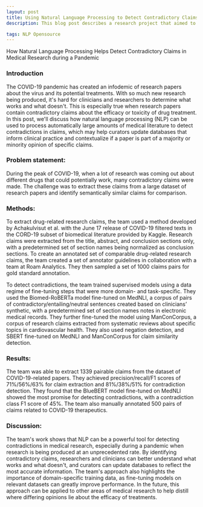 ```yaml
---
layout: post
title: Using Natural Language Processing to Detect Contradictory Claims in COVID-19 Research
description: This blog post describes a research project that aimed to automatically process a massive body of COVID-19 literature to detect contradictions in research claims related to drug treatments using natural language processing (NLP) and machine learning. The post details the steps taken to extract relevant claims from the CORD-19 dataset, identify sentences that could be compared, create an annotated set of comparable drug-related research claims, and detect contradictions between pairs of papers. The post also discusses the models used and the results obtained, along with potential use cases for the research findings.

tags: NLP Opensource
---
```


How Natural Language Processing Helps Detect Contradictory Claims in Medical Research during a Pandemic

### Introduction

The COVID-19 pandemic has created an infodemic of research papers about the virus and its potential treatments. With so much new research being produced, it's hard for clinicians and researchers to determine what works and what doesn't. This is especially true when research papers contain contradictory claims about the efficacy or toxicity of drug treatment. In this post, we'll discuss how natural language processing (NLP) can be used to process automatically large amounts of medical literature to detect contradictions in claims, which may help curators update databases that inform clinical practice and contextualize if a paper is part of a majority or minority opinion of specific claims.
<!-- add links to research on how we extracted the claims -->
<!-- add links to the repo we built -->
<!-- Add a link to CORD dataset -->
<!-- Add links to the analysis we did and some excerpts on what we uncovered -->
### Problem statement:

During the peak of COVID-19, when a lot of research was coming out about different drugs that could potentially work, many contradictory claims were made. The challenge was to extract these claims from a large dataset of research papers and identify semantically similar claims for comparison.

### Methods:

To extract drug-related research claims, the team used a method developed by Achakulvisut et al. with the June 17 release of COVID-19 filtered texts in the CORD-19 subset of biomedical literature provided by Kaggle. Research claims were extracted from the title, abstract, and conclusion sections only, with a predetermined set of section names being normalized as conclusion sections. To create an annotated set of comparable drug-related research claims, the team created a set of annotator guidelines in collaboration with a team at Roam Analytics. They then sampled a set of 1000 claims pairs for gold standard annotation.

To detect contradictions, the team trained supervised models using a data regime of fine-tuning steps that were more domain- and task-specific. They used the Biomed-RoBERTa model fine-tuned on MedNLI, a corpus of pairs of contradictory/entailing/neutral sentences created based on clinicians’ synthetic, with a predetermined set of section names notes in electronic medical records. They further fine-tuned the model using ManConCorpus, a corpus of research claims extracted from systematic reviews about specific topics in cardiovascular health. They also used negation detection, and SBERT fine-tuned on MedNLI and ManConCorpus for claim similarity detection.

### Results:

The team was able to extract 1339 pairable claims from the dataset of COVID-19-related papers. They achieved precision/recall/F1 scores of 71%/56%/63% for claim extraction and 81%/38%/51% for contradiction detection. They found that the BlueBERT model fine-tuned on MedNLI showed the most promise for detecting contradictions, with a contradiction class F1 score of 45%. The team also manually annotated 500 pairs of claims related to COVID-19 therapeutics.

### Discussion:
The team's work shows that NLP can be a powerful tool for detecting contradictions in medical research, especially during a pandemic when research is being produced at an unprecedented rate. By identifying contradictory claims, researchers and clinicians can better understand what works and what doesn't, and curators can update databases to reflect the most accurate information. The team's approach also highlights the importance of domain-specific training data, as fine-tuning models on relevant datasets can greatly improve performance. In the future, this approach can be applied to other areas of medical research to help distill where differing opinions lie about the efficacy of treatments.
